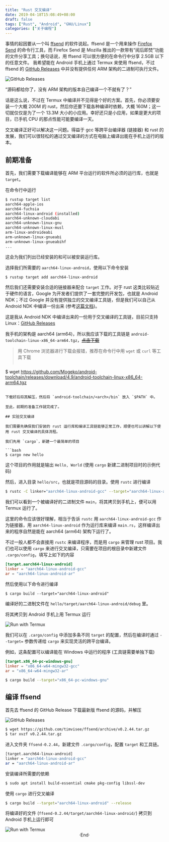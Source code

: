 ```yaml
---
title: "Rust 交叉编译"
date: 2019-04-18T15:08:49+08:00
draft: false
tags: ["Rust", "Android", "GNU/Linux"]
categories: ["关于编程"]
---
```

<!-- 
<img alt="" src="https://mogeko.github.io/images/053/" >
<span class="spoiler" ></span>
&emsp;&emsp;
 -->

事情的起因要从一个叫 [ffsend](https://github.com/timvisee/ffsend) 的软件说起。ffsend 是一个用来操作 [Firefox Send](https://send.firefox.com) 的命令行工具，而 Firefox Send 是 Mozilla 推出的一款带有“阅后即焚”功能的文件分享工具；换句话说，用 ffsend 可以很方便的在命令行中分享 2.5GB 以下的任意文件。
我希望能在 Android 手机上通过 Termux 来使用 ffsend，不过 ffsend 的 [GitHub Releases](https://github.com/timvisee/ffsend/releases) 中并没有提供任何 ARM 架构的二进制可执行文件。

<img alt="GitHub Releases" src="https://mogeko.github.io/images/053/ffsend-releases_1.png" >

“源码都给你了，没有 ARM 架构的版本自己编译一个不就有了？”

话是这么说，不过在 Termux 中编译并不见得是个好的方案。首先，你必须要安装一个大概 200M 的  rust，然后你还要下载各种编译时依赖，大概 160M；这一切就仅仅是为了一个 13.3M 大小的小应用。幸好还只是小应用，如果是更大的项目，已手机 CPU 的那点性能可能要编译一天。

交叉编译正好可以解决这一问题。得益于 gcc 等跨平台编译器 (链接器) 和 rust 的发展，我们可以很轻松的通过交叉编译的方式在电脑上编译出能在手机上运行的版本。

## 前期准备

首先，我们需要下载编译能够在 ARM 平台运行的软件所必须的运行库，也就是 `target`。

在命令行中运行

```bash
$ rustup target list
aarch64-apple-ios
aarch64-fuchsia
aarch64-linux-android (installed)
aarch64-unknown-cloudabi
aarch64-unknown-linux-gnu
aarch64-unknown-linux-musl
arm-linux-androideabi
arm-unknown-linux-gnueabi
arm-unknown-linux-gnueabihf
...
```

这会为我们列出已经安装的和可以被安装运行库。

选择我们所需要的 `aarch64-linux-android`，使用以下命令安装

```bash
$ rustup target add aarch64-linux-android
```

然后我们还需要安装合适的链接器来配合 `target` 工作。对于 rust 这类比较贴近于硬件的语言，Google 为开发者们提供了一套完整的开发包，也就是 Android NDK；不过 Google 并没有提供独立的交叉编译工具链，但是我们可以自己从 Android NDK 中编译一份出来 (参考[这篇文档](https://developer.android.com/ndk/guides/standalone_toolchain))。

这是我从 Android NDK 中编译出来的一份用于交叉编译的工具链，目前只支持 Linux：[GitHub Releases](https://github.com/Mogeko/android-toolchain/releases/latest)

我手机的架构是 aarch64 (arm64)，所以我应该下载的工具链是 `android-toolchain-linux-x86_64-arm64.tgz`，<del>[点击下载](https://github.com/Mogeko/android-toolchain/releases/download/4.9/android-toolchain-linux-x86_64-arm64.tgz)</del>

> 用 Chrome 浏览器进行下载会报错，推荐在命令行中用 `wget` 或 `curl` 等工具下载
>
> ```bash
$ wget https://github.com/Mogeko/android-toolchain/releases/download/4.9/android-toolchain-linux-x86_64-arm64.tgz
```

下载好后将其解压，然后将 `android-toolchain/<arch>/bin` 放入 `$PATH` 中。

至此，前期的准备工作就完成了。

## 实验交叉编译

我们需要先确保我们安装的 rust 运行库和编译工具链能够正常工作，顺便也可以讲解以下使用 rust 交叉编译的具体流程。

我们先用 `cargo`，新建一个最简单的项目

```bash
$ cargo new hello
```

这个项目的作用就是输出 `Hello, World` (使用 `cargo` 新建二进制项目时的示例代码)

然后，进入目录 `hello/src`，也就是项目源码的目录。使用 `rustc` 进行编译

```bash
$ rustc -C linker="aarch64-linux-android-gcc" --target="aarch64-linux-android" main.rs
```

我们可以看到一个被编译好的二进制文件 `main`，将其拷贝到手机上，便可以用 Termux 运行了。

这里的命令应该很好理解，相当于告诉 `rustc` 用 `aarch64-linux-android-gcc` 作为链接器，用 `aarch64-linux-android` 作为运行库来编译 `main.rs`，这样编译出来的程序自然是能在 aarch64 (arm64) 架构下运行了。

不过一般人都不会直接用 `rustc` 来编译程序，而是用 `cargo` 来管理 rust 项目。我们也可以使用 `cargo` 来进行交叉编译，只需要在项目的根目录中新建文件 `.cargo/config`，填写上如下的内容

```toml
[target.aarch64-linux-android]
linker = "aarch64-linux-android-gcc"
ar = "aarch64-linux-android-ar"
```

然后使用以下命令进行编译

```bsah
$ cargo build --target="aarch64-linux-android"
```

编译好的二进制文件在 `hello/target/aarch64-linux-android/debug` 里。

将其拷贝到 Android 手机上用 Termux 运行

<img alt="Run with Termux" src="https://mogeko.github.io/images/053/termux_1.png" >

我们可以在 `.cargo/config` 中添加多条不同 `target` 的配置，然后在编译时通过 `--target=` 参数传递给 `cargo` 来实现灵活的跨平台编译。

例如，这条配置可以编译能在 Windows 中运行的程序 (工具链需要单独下载)

```toml
[target.x86_64-pc-windows-gnu]
linker = "x86_64-w64-mingw32-gcc"
ar = "x86_64-w64-mingw32-ar"
```

```bash
$ cargo build --target="x86_64-pc-windows-gnu"
```

## 编译 ffsend

首先去 ffsend 的 GitHub Release 下载最新版 ffsend 的源码，并解压

<img alt="GitHub Releases" src="https://mogeko.github.io/images/053/ffsend-releases_2.png" >

```bash
$ wget https://github.com/timvisee/ffsend/archive/v0.2.44.tar.gz
$ tar xvzf v0.2.44.tar.gz
```

进入文件夹 `ffsend-0.2.44`，新建文件 `.cargo/config`，配置 `target` 和工具链。

```bash
[target.aarch64-linux-android]
linker = "aarch64-linux-android-gcc"
ar = "aarch64-linux-android-ar"
```

安装编译所需要的依赖

```bash
$ sudo apt install build-essential cmake pkg-config libssl-dev
```

使用 `cargo` 进行交叉编译

```bash
$ cargo build --target="aarch64-linux-android" --release
```

将编译好的文件 (`ffsend-0.2.44/target/aarch64-linux-android/`) 拷贝到 Android 手机上运行即可

<img alt="Run with Termux" src="https://mogeko.github.io/images/053/termux_2.png" >





<br>

<center>  ·End·  </center>